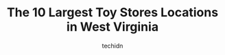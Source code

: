 ---
layout: ampstory
image: https://i0.wp.com/paketmu.com/wp-content/uploads/2023/06/ranger-janes-0-in-west-virginia-1686371361.jpeg?resize=640,853
author: techidn
featured: false
description: Explore the diverse Toy Store scene in West Virginia, home to an incredible selection of 10 establishments catering to every taste. Whether youre in search of iconic favorites or undiscover
title: The 10 Largest Toy Stores Locations in West Virginia
cover:
   title: The 10 Largest Toy Stores Locations in West Virginia
   subtitle: RICKPATE
   background: https://paketmu.com/wp-content/uploads/2023/06/ranger-janes-0-in-west-virginia-1686371361.jpeg

pages: 
 - layout: thirds
   top: <h1>#1 Five Below</h1>
   bottom: "<p>Really nice selection of stuff. Cant believe everything is under $5 for the type of stuff that they have.</p>"
   background: https://paketmu.com/wp-content/uploads/2023/06/ranger-janes-1-in-west-virginia-1686371363.jpeg
   backgroundblur: true
 - layout: thirds
   top: <h1>#2 Pufferbellies</h1>
   bottom: "<p>Located downtown Staunton by the Wharf with plenty of parking.This toy store is an absolute delight!!Quality toys for all ages.Staff is very friendly and helpful. They ev</p>"
   background: https://paketmu.com/wp-content/uploads/2023/06/ranger-janes-2-in-west-virginia-1686371364.jpeg
   cta:
      link: https://paketmu.com/the-10-largest-toy-stores-locations-in-west-virginia/
      text: The 10 Largest Toy Stores Locations in West Virginia
 - layout: thirds
   top: <h1>#3 Deluxe Toy & Hobby</h1>
   bottom: "<p>Hands down the BEST you shop for hours around! The staff is amazing! Well never forget the first time we stopped. The owner was closing up for the day but graciously too</p>"
   background: https://paketmu.com/wp-content/uploads/2023/06/ranger-janes-3-in-west-virginia-1686371366.jpeg
   cta:
      link: https://paketmu.com/the-10-largest-toy-stores-locations-in-west-virginia/
      text: The 10 Largest Toy Stores Locations in West Virginia
 - layout: thirds
   top: <h1>#4 Five Below</h1>
   bottom: "<p>36 RHL Blvd, South Charleston, WV 25309, United States</p>"
   background: https://images.unsplash.com/photo-1533998839656-76f5e4b2bccb?ixlib=rb-4.0.3&ixid=MnwxMjA3fDB8MHxwaG90by1wYWdlfHx8fGVufDB8fHx8&auto=format&fit=crop&w=640&h=853&q=80
   cta:
      link: https://paketmu.com/the-10-largest-toy-stores-locations-in-west-virginia/
      text: The 10 Largest Toy Stores Locations in West Virginia
 - layout: thirds
   top: <h1>#5 Classic Plastics Toy Store</h1>
   bottom: "<p>100 Grand Central Mall Suite 285, Vienna, WV 26105, United States</p>"
   background: https://images.unsplash.com/photo-1564951434112-64d74cc2a2d7?ixlib=rb-4.0.3&ixid=MnwxMjA3fDB8MHxwaG90by1wYWdlfHx8fGVufDB8fHx8&auto=format&fit=crop&w=640&h=853&q=80
   cta:
      link: https://paketmu.com/the-10-largest-toy-stores-locations-in-west-virginia/
      text: The 10 Largest Toy Stores Locations in West Virginia
 - layout: thirds
   top: <h1>#6 Build-A-Bear Workshop</h1>
   bottom: "<p>1027 Charleston Town Center, Charleston, WV 25389, United States</p>"
   background: https://images.unsplash.com/photo-1574169208507-84376144848b?ixlib=rb-4.0.3&ixid=MnwxMjA3fDB8MHxwaG90by1wYWdlfHx8fGVufDB8fHx8&auto=format&fit=crop&w=640&h=853&q=80
   cta:
      link: https://paketmu.com/the-10-largest-toy-stores-locations-in-west-virginia/
      text: The 10 Largest Toy Stores Locations in West Virginia
 - layout: thirds
   top: <h1>#7 FYE</h1>
   bottom: "<p>2320 Meadowbrook Mall Rd Ste 227, Bridgeport, WV 26330, United States</p>"
   background: https://images.unsplash.com/photo-1557672172-298e090bd0f1?ixlib=rb-4.0.3&ixid=MnwxMjA3fDB8MHxwaG90by1wYWdlfHx8fGVufDB8fHx8&auto=format&fit=crop&w=640&h=853&q=80
   cta:
      link: https://paketmu.com/the-10-largest-toy-stores-locations-in-west-virginia/
      text: The 10 Largest Toy Stores Locations in West Virginia
 - layout: thirds
   middle: Continue reading...
   background: https://images.unsplash.com/photo-1632260260864-caf7fde5ec36?ixlib=rb-4.0.3&ixid=MnwxMjA3fDB8MHxwaG90by1wYWdlfHx8fGVufDB8fHx8&auto=format&fit=crop&w=640&h=853&q=80
   cta:
      link: https://paketmu.com/the-10-largest-toy-stores-locations-in-west-virginia/
      text: The 10 Largest Toy Stores Locations in West Virginia
      
---